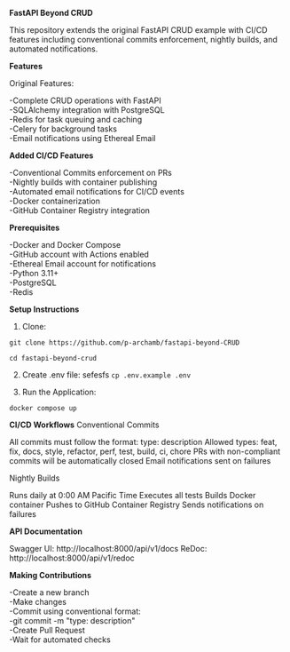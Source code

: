 **FastAPI Beyond CRUD**

This repository extends the original FastAPI CRUD example with CI/CD features including conventional commits enforcement, nightly builds, and automated notifications.

**Features**

Original Features:

-Complete CRUD operations with FastAPI  
-SQLAlchemy integration with PostgreSQL  
-Redis for task queuing and caching  
-Celery for background tasks  
-Email notifications using Ethereal Email  

**Added CI/CD Features**

-Conventional Commits enforcement on PRs  
-Nightly builds with container publishing  
-Automated email notifications for CI/CD events  
-Docker containerization  
-GitHub Container Registry integration  

**Prerequisites**

-Docker and Docker Compose  
-GitHub account with Actions enabled  
-Ethereal Email account for notifications  
-Python 3.11+  
-PostgreSQL  
-Redis  

**Setup Instructions**

1. Clone:

`git clone https://github.com/p-archamb/fastapi-beyond-CRUD` 

`cd fastapi-beyond-crud`

2. Create .env file:
sefesfs
`cp .env.example .env`

3. Run the Application:

`docker compose up`

**CI/CD Workflows**
Conventional Commits

All commits must follow the format: type: description
Allowed types: feat, fix, docs, style, refactor, perf, test, build, ci, chore
PRs with non-compliant commits will be automatically closed
Email notifications sent on failures

Nightly Builds

Runs daily at 0:00 AM Pacific Time
Executes all tests
Builds Docker container
Pushes to GitHub Container Registry
Sends notifications on failures

**API Documentation**

Swagger UI: http://localhost:8000/api/v1/docs
ReDoc: http://localhost:8000/api/v1/redoc


**Making Contributions**

-Create a new branch  
-Make changes  
-Commit using conventional format:  
-git commit -m "type: description"  
-Create Pull Request  
-Wait for automated checks  
